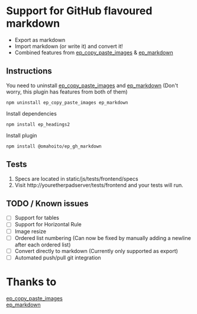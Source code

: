# Support for GitHub flavoured markdown
* Export as markdown
* Import markdown (or write it) and convert it!
* Combined features from [ep_copy_paste_images](https://github.com/JohnMcLear/ep_copy_paste_images) & [ep_markdown](https://github.com/ether/ep_markdown)
## Instructions
You need to uninstall [ep_copy_paste_images](https://github.com/JohnMcLear/ep_copy_paste_images) and [ep_markdown](https://github.com/ether/ep_markdown) (Don't worry, this plugin has features from both of them)
```
npm uninstall ep_copy_paste_images ep_markdown
```
Install dependencies
```
npm install ep_headings2
```
Install plugin
```
npm install @omahoito/ep_gh_markdown
```

## Tests
1. Specs are located in static/js/tests/frontend/specs
2. Visit http://youretherpadserver/tests/frontend and your tests will run.

## TODO / Known issues
- [ ] Support for tables
- [ ] Support for Horizontal Rule
- [ ] Image resize
- [ ] Ordered list numbering (Can now be fixed by manually adding a newline after each ordered list)
- [ ] Convert directly to markdown (Currently only supported as export)
- [ ] Automated push/pull git integration

# Thanks to
[ep_copy_paste_images](https://github.com/JohnMcLear/ep_copy_paste_images)  
[ep_markdown](https://github.com/ether/ep_markdown)
